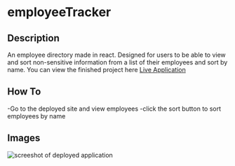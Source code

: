 # employeeTracker

## Description

An employee directory made in react. Designed for users to be able to view and sort non-sensitive information from a list of their employees and sort by name. You can view the finished project here [Live Application]()

## How To

-Go to the deployed site and view employees
-click the sort button to sort employees by name

## Images

![screeshot of deployed application](images\exampPic.PNG)

